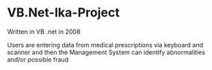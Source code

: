 # VB.Net-Ika-Project
Written in VB .net in 2008

Users are entering data from medical prescriptions via keyboard and scanner and then the Management System can identify abnormalities and/or possible fraud
